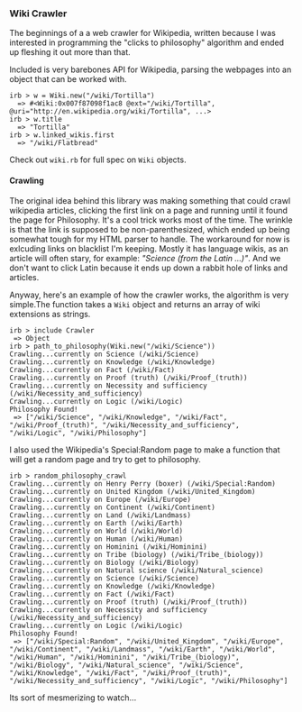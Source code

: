 ### Wiki Crawler


The beginnings of a a web crawler for Wikipedia, written because I was interested in programming the "clicks to philosophy" algorithm and ended up fleshing it out more than that.

Included is very barebones API for Wikipedia, parsing the webpages into an object that can be worked with.

    irb > w = Wiki.new("/wiki/Tortilla")
      => #<Wiki:0x007f87098f1ac8 @ext="/wiki/Tortilla", @uri="http://en.wikipedia.org/wiki/Tortilla", ...>
    irb > w.title
      => "Tortilla"
    irb > w.linked_wikis.first
      => "/wiki/Flatbread"

Check out `wiki.rb` for full spec on `Wiki` objects.

#### Crawling

The original idea behind this library was making something that could crawl wikipedia articles, clicking the first link on a page and running until it found the page for Philosophy.  It's a cool trick works most of the time.  The wrinkle is that the link is supposed to be non-parenthesized, which ended up being somewhat tough for my HTML parser to handle. The workaround for now is exlcuding links on blacklist I'm keeping.  Mostly it has language wikis, as an article will often stary, for example: *"Science (from the Latin ...)"*.  And we don't want to click Latin because it ends up down a rabbit hole of links and articles.

Anyway, here's an example of how the crawler works, the algorithm is very simple.The function takes a `Wiki` object and returns an array of wiki extensions as strings.

    irb > include Crawler
     => Object 
    irb > path_to_philosophy(Wiki.new("/wiki/Science"))
    Crawling...currently on Science (/wiki/Science)
    Crawling...currently on Knowledge (/wiki/Knowledge)
    Crawling...currently on Fact (/wiki/Fact)
    Crawling...currently on Proof (truth) (/wiki/Proof_(truth))
    Crawling...currently on Necessity and sufficiency (/wiki/Necessity_and_sufficiency)
    Crawling...currently on Logic (/wiki/Logic)
    Philosophy Found!
     => ["/wiki/Science", "/wiki/Knowledge", "/wiki/Fact", "/wiki/Proof_(truth)", "/wiki/Necessity_and_sufficiency", "/wiki/Logic", "/wiki/Philosophy"] 

I also used the Wikipedia's Special:Random page to make a function that will get a random page and try to get to philosophy.  

    irb > random_philosophy_crawl
    Crawling...currently on Henry Perry (boxer) (/wiki/Special:Random)
    Crawling...currently on United Kingdom (/wiki/United_Kingdom)
    Crawling...currently on Europe (/wiki/Europe)
    Crawling...currently on Continent (/wiki/Continent)
    Crawling...currently on Land (/wiki/Landmass)
    Crawling...currently on Earth (/wiki/Earth)
    Crawling...currently on World (/wiki/World)
    Crawling...currently on Human (/wiki/Human)
    Crawling...currently on Hominini (/wiki/Hominini)
    Crawling...currently on Tribe (biology) (/wiki/Tribe_(biology))
    Crawling...currently on Biology (/wiki/Biology)
    Crawling...currently on Natural science (/wiki/Natural_science)
    Crawling...currently on Science (/wiki/Science)
    Crawling...currently on Knowledge (/wiki/Knowledge)
    Crawling...currently on Fact (/wiki/Fact)
    Crawling...currently on Proof (truth) (/wiki/Proof_(truth))
    Crawling...currently on Necessity and sufficiency (/wiki/Necessity_and_sufficiency)
    Crawling...currently on Logic (/wiki/Logic)
    Philosophy Found!
     => ["/wiki/Special:Random", "/wiki/United_Kingdom", "/wiki/Europe", "/wiki/Continent", "/wiki/Landmass", "/wiki/Earth", "/wiki/World", "/wiki/Human", "/wiki/Hominini", "/wiki/Tribe_(biology)", "/wiki/Biology", "/wiki/Natural_science", "/wiki/Science", "/wiki/Knowledge", "/wiki/Fact", "/wiki/Proof_(truth)", "/wiki/Necessity_and_sufficiency", "/wiki/Logic", "/wiki/Philosophy"]

Its sort of mesmerizing to watch...